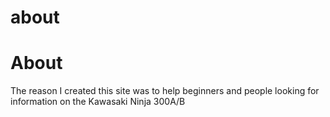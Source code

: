 # about
<html>

<body>
<h1> About </h1>

<p> The reason I created this site was to help beginners and people looking for information on the Kawasaki Ninja 300A/B <p> 
